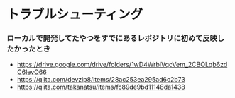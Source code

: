 # トラブルシューティング

### ローカルで開発してたやつをすでにあるレポジトリに初めて反映したかったとき
- https://drive.google.com/drive/folders/1wD4WrblVqcVem_2CBQLqb6zdC6levO66
- https://qiita.com/devzip8/items/28ac253ea295ad6c2b73
- https://qiita.com/takanatsu/items/fc89de9bd11148da1438